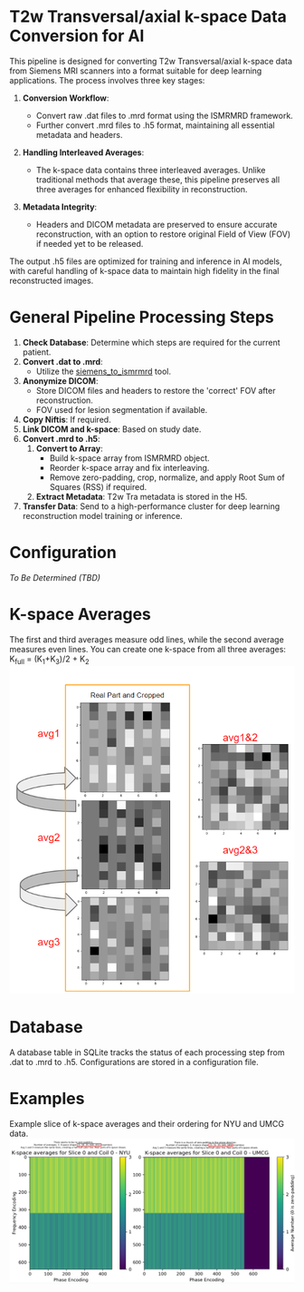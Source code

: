 # T2w Transversal/axial k-space Data Conversion for AI
This pipeline is designed for converting T2w Transversal/axial k-space data from Siemens MRI scanners into a format suitable for deep learning applications. The process involves three key stages: 

1. **Conversion Workflow**: 
   - Convert raw .dat files to .mrd format using the ISMRMRD framework.
   - Further convert .mrd files to .h5 format, maintaining all essential metadata and headers.
   
2. **Handling Interleaved Averages**:
   - The k-space data contains three interleaved averages. Unlike traditional methods that average these, this pipeline preserves all three averages for enhanced flexibility in reconstruction.

3. **Metadata Integrity**:
   - Headers and DICOM metadata are preserved to ensure accurate reconstruction, with an option to restore original Field of View (FOV) if needed yet to be released.

The output .h5 files are optimized for training and inference in AI models, with careful handling of k-space data to maintain high fidelity in the final reconstructed images.


# General Pipeline Processing Steps
1. **Check Database**: Determine which steps are required for the current patient.
2. **Convert .dat to .mrd**:
   - Utilize the [siemens_to_ismrmrd](https://github.com/ismrmrd/siemens_to_ismrmrd) tool.
3. **Anonymize DICOM**:
   - Store DICOM files and headers to restore the 'correct' FOV after reconstruction.
   - FOV used for lesion segmentation if available.
4. **Copy Niftis**: If required.
5. **Link DICOM and k-space**: Based on study date.
6. **Convert .mrd to .h5**:
   1. **Convert to Array**:
      - Build k-space array from ISMRMRD object.
      - Reorder k-space array and fix interleaving.
      - Remove zero-padding, crop, normalize, and apply Root Sum of Squares (RSS) if required.
   2. **Extract Metadata**: T2w Tra metadata is stored in the H5.
7. **Transfer Data**: Send to a high-performance cluster for deep learning reconstruction model training or inference.

# Configuration
*To Be Determined (TBD)*

# K-space Averages
The first and third averages measure odd lines, while the second average measures even lines. You can create one k-space from all three averages:
K<sub>full</sub> = (K<sub>1</sub>+K<sub>3</sub>)/2 + K<sub>2</sub>
![Average Example](figures/average_combination_example.png)

# Database
A database table in SQLite tracks the status of each processing step from .dat to .mrd to .h5. Configurations are stored in a configuration file.

# Examples
Example slice of k-space averages and their ordering for NYU and UMCG data.
![Example](figures/kspace_example_nyu_and_umcg.png)